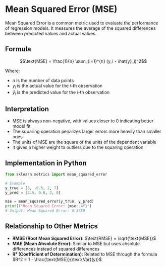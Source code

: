 # Mean Squared Error (MSE)

Mean Squared Error is a common metric used to evaluate the performance of regression models. It measures the average of the squared differences between predicted values and actual values.

## Formula

$$\text{MSE} = \frac{1}{n} \sum_{i=1}^{n} (y_i - \hat{y}_i)^2$$

Where:
- $n$ is the number of data points
- $y_i$ is the actual value for the $i$-th observation
- $\hat{y}_i$ is the predicted value for the $i$-th observation

## Interpretation

- MSE is always non-negative, with values closer to 0 indicating better model fit
- The squaring operation penalizes larger errors more heavily than smaller ones
- The units of MSE are the square of the units of the dependent variable
- It gives a higher weight to outliers due to the squaring operation

## Implementation in Python

```python
from sklearn.metrics import mean_squared_error

# Example
y_true = [3, -0.5, 2, 7]
y_pred = [2.5, 0.0, 2, 8]

mse = mean_squared_error(y_true, y_pred)
print(f"Mean Squared Error: {mse:.4f}")
# Output: Mean Squared Error: 0.3750
```

## Relationship to Other Metrics

- **RMSE (Root Mean Squared Error)**: $\text{RMSE} = \sqrt{\text{MSE}}$
- **MAE (Mean Absolute Error)**: Similar to MSE but uses absolute differences instead of squared differences
- **R² (Coefficient of Determination)**: Related to MSE through the formula $R^2 = 1 - \frac{\text{MSE}}{\text{Var}(y)}$
